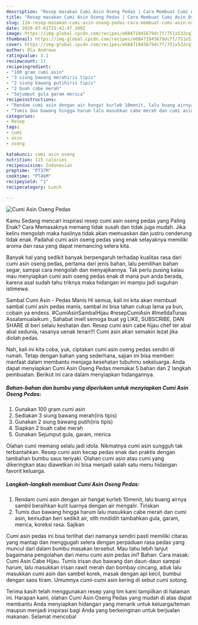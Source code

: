 ```yaml
---
description: "Resep masakan Cumi Asin Oseng Pedas | Cara Membuat Cumi Asin Oseng Pedas Yang Bisa Manjain Lidah"
title: "Resep masakan Cumi Asin Oseng Pedas | Cara Membuat Cumi Asin Oseng Pedas Yang Bisa Manjain Lidah"
slug: 124-resep-masakan-cumi-asin-oseng-pedas-cara-membuat-cumi-asin-oseng-pedas-yang-bisa-manjain-lidah
date: 2020-07-01T15:42:47.100Z
image: https://img-global.cpcdn.com/recipes/e68471945679dc7f/751x532cq70/cumi-asin-oseng-pedas-foto-resep-utama.jpg
thumbnail: https://img-global.cpcdn.com/recipes/e68471945679dc7f/751x532cq70/cumi-asin-oseng-pedas-foto-resep-utama.jpg
cover: https://img-global.cpcdn.com/recipes/e68471945679dc7f/751x532cq70/cumi-asin-oseng-pedas-foto-resep-utama.jpg
author: Ola Andrews
ratingvalue: 3.1
reviewcount: 11
recipeingredient:
- "100 gram cumi asin"
- "3 siung bawang merahiris tipis"
- "2 siung bawang putihiris tipis"
- "2 buah cabe merah"
- "Sejumput gula garam merica"
recipeinstructions:
- "Rendam cumi asin dengan air hangat kurleb 10menit, lalu buang airnya sambil beraihkan kulit luarnya dengan air mengalir. Tiriskan"
- "Tumis duo bawang hingga harum lalu masukkan cabe merah dan cumi asin, kemudian beri sedikit air, stlh mndidih tambahkan gula, garam, merica, koreksi rasa. Sajikan"
categories:
- Resep
tags:
- cumi
- asin
- oseng

katakunci: cumi asin oseng 
nutrition: 115 calories
recipecuisine: Indonesian
preptime: "PT37M"
cooktime: "PT46M"
recipeyield: "1"
recipecategory: Lunch

---
```



![Cumi Asin Oseng Pedas](https://img-global.cpcdn.com/recipes/e68471945679dc7f/751x532cq70/cumi-asin-oseng-pedas-foto-resep-utama.jpg)

Kamu Sedang mencari inspirasi resep cumi asin oseng pedas yang Paling Enak? Cara Memasaknya memang tidak susah dan tidak juga mudah. Jika keliru mengolah maka hasilnya tidak akan memuaskan dan justru cenderung tidak enak. Padahal cumi asin oseng pedas yang enak selayaknya memiliki aroma dan rasa yang dapat memancing selera kita.

Banyak hal yang sedikit banyak berpengaruh terhadap kualitas rasa dari cumi asin oseng pedas, pertama dari jenis bahan, lalu pemilihan bahan segar, sampai cara mengolah dan menyajikannya. Tak perlu pusing kalau mau menyiapkan cumi asin oseng pedas enak di mana pun anda berada, karena asal sudah tahu triknya maka hidangan ini mampu jadi suguhan istimewa.

Sambal Cumi Asin - Pedas Manis Hi semua, kali ini kita akan membuat sambal cumi asin pedas manis, sambal ini bisa tahan cukup lama ya bun, cobain ya endess. #CumiAsinSambalHijau #resepCumiAsin #ImelldaTunas Assalamualaikum , Sahabat imell semoga buat yg LIKE, SUBSCRIBE, DAN SHARE di beri selalu keshatan dan. Resep cumi asin cabe hijau chef ter abal abal sedunia, rasanya uenak tenan!!! Cumi asin akan semakin lezat jika diolah pedas.


Nah, kali ini kita coba, yuk, ciptakan cumi asin oseng pedas sendiri di rumah. Tetap dengan bahan yang sederhana, sajian ini bisa memberi manfaat dalam membantu menjaga kesehatan tubuhmu sekeluarga. Anda dapat menyiapkan Cumi Asin Oseng Pedas memakai 5 bahan dan 2 langkah pembuatan. Berikut ini cara dalam menyiapkan hidangannya.

<!--inarticleads1-->

##### Bahan-bahan dan bumbu yang diperlukan untuk menyiapkan Cumi Asin Oseng Pedas:

1. Gunakan 100 gram cumi asin
1. Sediakan 3 siung bawang merah(iris tipis)
1. Gunakan 2 siung bawang putih(iris tipis)
1. Siapkan 2 buah cabe merah
1. Gunakan Sejumput gula, garam, merica


Olahan cumi memang selalu jadi idola. Nikmatnya cumi asin sungguh tak terbantahkan. Resep cumi asin kecap pedas enak dan praktis dengan tambahan bumbu saus teriyaki. Olahan cumi asin atau cumi yang dikeringkan atau diawetkan ini bisa menjadi salah satu menu hidangan favorit keluarga. 

<!--inarticleads2-->

##### Langkah-langkah membuat Cumi Asin Oseng Pedas:

1. Rendam cumi asin dengan air hangat kurleb 10menit, lalu buang airnya sambil beraihkan kulit luarnya dengan air mengalir. Tiriskan
1. Tumis duo bawang hingga harum lalu masukkan cabe merah dan cumi asin, kemudian beri sedikit air, stlh mndidih tambahkan gula, garam, merica, koreksi rasa. Sajikan


Cumi asin pedas ini bisa terlihat dari namanya sendiri pasti memiliki citaras yang mantap dan menggugah selera dengan perpaduan rasa pedas yang muncul dari dalam bumbu masakan tersebut. Mau tahu lebih lanjut bagaimana pengolahan dari menu cumi asin pedas ini? Bahan: Cara masak: Cumi Asin Cabe Hijau. Tumis irisan duo bawang dan daun-daun sampai harum, lalu masukkan irisan rawit merah dan bombay cincang, aduk lalu masukkan cumi asin dan sambel korek, masak dengan api kecil, bumbui dengan saos tiram. Umumnya cumi-cumi asin kering di sebut cumi sotong. 

Terima kasih telah menggunakan resep yang tim kami tampilkan di halaman ini. Harapan kami, olahan Cumi Asin Oseng Pedas yang mudah di atas dapat membantu Anda menyiapkan hidangan yang menarik untuk keluarga/teman maupun menjadi inspirasi bagi Anda yang berkeinginan untuk berjualan makanan. Selamat mencoba!
